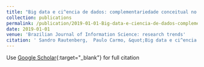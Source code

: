 ```yaml
---
title: "Big data e ci^encia de dados: complementariedade conceitual no processo de tomada de decis~ao"
collection: publications
permalink: /publication/2019-01-01-Big-data-e-ciencia-de-dados-complementariedade-conceitual-no-processo-de-tomada-de-decisao
date: 2019-01-01
venue: 'Brazilian Journal of Information Science: research trends'
citation: ' Sandro Rautenberg,  Paulo Carmo, &quot;Big data e ci^encia de dados: complementariedade conceitual no processo de tomada de decis~ao.&quot; Brazilian Journal of Information Science: research trends, 2019.'
---
```

Use [Google Scholar](https://scholar.google.com/scholar?q=Big+data+e+ci^encia+de+dados:+complementariedade+conceitual+no+processo+de+tomada+de+decis~ao){:target="_blank"} for full citation